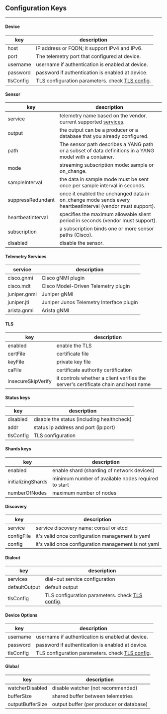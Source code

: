 ## Configuration Keys
--------

#### Device 

| key          | description                                             |
|--------------|---------------------------------------------------------|
|host          | IP address or FQDN; it support IPv4 and IPv6.           |
|port          | The telemetry port that configured at device.           | 
|username      | username if authentication is enabled at device.        |
|password      | password if authentication is enabled at device.        |
|tlsConfig     | TLS configuration parameters. check [TLS config](#tls). |


#### Sensor  

| key              | description                                                                                             |
|------------------|---------------------------------------------------------------------------------------------------------|
|service           |telemetry name based on the vendor. current supported [services](#services).                             |
|output            |the output can be a producer or a database that you already configured.                                  |
|path              |The sensor path describes a YANG path or a subset of data definitions in a YANG model with a container.  |
|mode              |streaming subscription mode: sample or on_change.                                                        |
|sampleInterval    |the data in sample mode must be sent once per sample interval in seconds.                                |
|suppressRedundant |once it enabled the unchanged data in on_change mode sends every heartbeatInterval (vendor must support).|
|heartbeatInterval |specifies the maximum allowable silent period in seconds (vendor must support).                          |
|subscription      |a subscription binds one or more sensor paths (Cisco).                                                   |
|disabled          |disable the sensor.                                                                                      |


#### Telemetry Services  

| service          | description                                       |
|------------------|---------------------------------------------------|
|cisco.gnmi        | Cisco gNMI plugin                                 |
|cisco.mdt         | Cisco Model-Driven Telemetry plugin               |
|juniper.gnmi      | Juniper gNMI                                      |
|juniper.jti       | Juniper Junos Telemetry Interface plugin          |
|arista.gnmi       | Arista gNMI                                       |


#### TLS   

| key               | description                                       |
|-------------------|---------------------------------------------------|
|enabled            | enable the TLS                                    |    
|certFile           | certificate file                                  |
|keyFile            | private key file                                  |
|caFile             | certificate authority certification               |
|insecureSkipVerify |it controls whether a client verifies the server's certificate chain and host name |

#### Status keys

| key               | description                                       |
|-------------------|---------------------------------------------------|
|disabled           | disable the status (including healthcheck)        |
|addr               | status ip address and port (ip:port)              |
|tlsConfig          | TLS configuration                                 |

#### Shards keys

| key               | description                                       |
|-------------------|---------------------------------------------------|
|enabled            |enable shard (sharding of network devices)         |
|initializingShards |minimum number of available nodes required to start|
|numberOfNodes      |maximum number of nodes                            |

#### Discovery
| key               | description                                          |
|-------------------|------------------------------------------------------|
| service           | service discovery name: consul or etcd               |
| configFile        | it's valid once configuration management is yaml     |
| config            | it's valid once configuration management is not yaml |

#### Dialout
| key               | description                                           |
|-------------------|-------------------------------------------------------|
|services           |dial-out service configuration                         |
|defaultOutput      |default output                                         |
|tlsConfig          |TLS configuration parameters. check [TLS config](#tls).|


#### Device Options
| key               | description                                           |
|-------------------|-------------------------------------------------------|
|username           |username if authentication is enabled at device.       |
|password           |password if authentication is enabled at device.       |
|tlsConfig          |TLS configuration parameters. check [TLS config](#tls).|

#### Global
| key               | description                                          |
|-------------------|------------------------------------------------------| 
|watcherDisabled    |disable watcher (not recommended)                     |
|bufferSize         |shared buffer between telemetries                     |
|outputBufferSize   |output buffer (per producer or database)              |